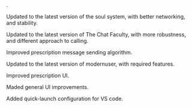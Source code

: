 .

Updated to the latest version of the soul system, with better networking, and stability.

Updated to the latest version of The Chat Faculty, with more robustness, and different approach to calling. 

Improved prescription message sending algorithm.

Updated to the latest version of modernuser, with required features.

Improved prescription UI.

Maded general UI improvements.

Added quick-launch configuration for VS code.
